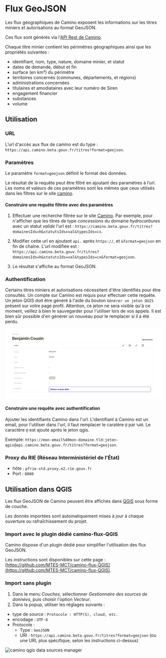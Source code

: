 # Flux GeoJSON

Les flux géographiques de Camino exposent les informations sur les titres miniers et autorisations au format GeoJSON.

Ces flux sont générés via l'[API Rest de Camino](https://docs.camino.beta.gouv.fr/pages/Utilisation/03-rest.html).

Chaque titre minier contient les périmètres géographiques ainsi que les propriétés suivantes :

- identifiant, nom, type, nature, domaine minier, et statut
- dates de demande, début et fin
- surface (en km²) du périmètre
- territoires concernés (communes, départements, et régions)
- administrations concernées
- titulaires et amodiataires avec leur numéro de Siren
- engagement financier
- substances
- volume

## Utilisation

### URL

L’url d'accès aux flux de camino est du type : `https://api.camino.beta.gouv.fr/titres?format=geojson`.

### Paramètres

Le paramètre `format=geojson` définit le format des données.

Le résultat de la requête peut être filtré en ajoutant des paramètres à l’url. Les noms et valeurs de ces paramètres sont les mêmes que ceux utilisés dans les filtres sur le site [camino](https://camino.beta.gouv.fr).

#### Construire une requête filtrée avec des paramètres

1. Effectuer une recherche filtrée sur le site [Camino](https://camino.beta.gouv.fr). Par exemple, pour n'afficher que les titres de type _concessions_ du domaine _hydrocarbures_ avec un statut _valide_ l'url est : `https://camino.beta.gouv.fr/titres?domainesIds=h&statutsIds=val&typesIds=cx`.

2. Modifier cette url en ajoutant `api.` après `https://`, et `&format=geojson` en fin de chaîne. L'url modifiée est : `https://api.camino.beta.gouv.fr/titres?domainesIds=h&statutsIds=val&typesIds=cx&format=geojson`.

3. Le résultat s'affiche au format GeoJSON.

### Authentification

Certains titres miniers et autorisations nécessitent d'être identifiés pour être consultés. Un compte sur Camino est requis pour effectuer cette requête. Un jeton QGIS doit être généré à l'aide du bouton `Générer un jeton QGIS` présent sur votre page profil. Attention, ce jeton ne sera visible qu'à ce moment, veillez à bien le sauvegarder pour l'utiliser lors de vos appels. Il est bien sûr possible d'en générer un nouveau pour le remplacer si il a été perdu.

![Screenshot de la page profil avec le bouton pour générer un jeton QGIS](../img/camino_qgis_token_button.png)

#### Construire une requête avec authentification

Ajouter les identifiants Camino dans l'url. L'identifiant à Camino est un email, pour l'utiliser dans l'url, il faut remplacer le caratère `@` par `%40`. Le caractère `@` est ajouté après le jeton qgis.

Exemple: `https://mon-email%40mon-domaine.tld:jeton-qgis@api.camino.beta.gouv.fr/titres?format=geojson`.

### Proxy du **RIE** (Réseau Interministériel de l'État)

- hôte : `pfrie-std.proxy.e2.rie.gouv.fr`
- Port : `8080`

## Utilisation dans QGIS

Les flux GeoJSON de Camino peuvent être affichés dans [QGIS](https://www.qgis.org) sous forme de couche.

Les donnés importées sont automatiquement mises à jour à chaque ouverture ou rafraîchissement du projet.

### Import avec le plugin dédié camino-flux-QGIS

Camino dispose d'un plugin dédié pour simplifier l'utilisation des flux GeoJSON.

Les instructions sont disponibles sur cette page : [https://github.com/MTES-MCT/camino-flux-QGIS](https://github.com/MTES-MCT/camino-flux-QGIS).

### Import sans plugin

1. Dans le menu _Couches_, sélectionner _Gestionnaire des sources de données_, puis choisir l'option _Vecteur_.
2. Dans la popup, utiliser les réglages suivants :

- type de source : `Protocole : HTTP(S), cloud, etc.`
- encodage : `UTF-8`
- Protocole :
  - Type : `GeoJSON`
  - URI : `https://api.camino.beta.gouv.fr/titres?format=geojson` (ou une URL plus spécifique, selon les instructions ci-dessus)

![camino qgis data sources manager](media://flux/camino-qgis-data-source-manager.jpg)
